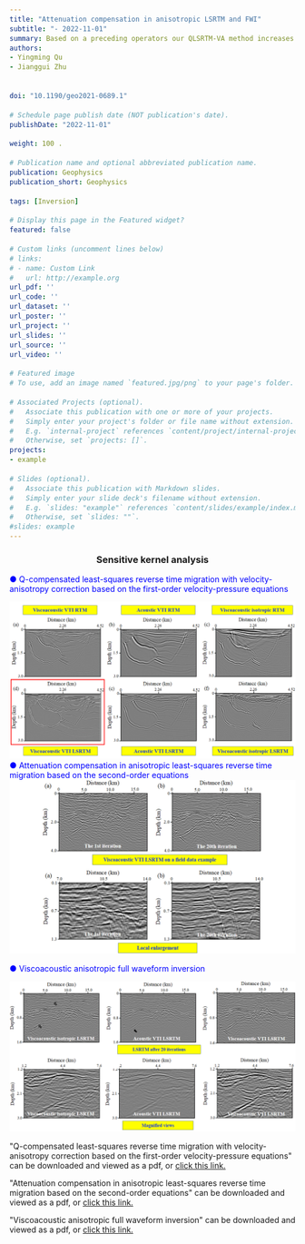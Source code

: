 ```yaml
---
title: "Attenuation compensation in anisotropic LSRTM and FWI"
subtitle: "- 2022-11-01"
summary: Based on a preceding operators our QLSRTM-VA method increases the imaging resolution, signal-to-noise ratio, and amplitude preservation in deep regions. Our method is capable of producing better images than viscoacoustic isotropic least-squares reverse time migration (LSRTM) and acoustic anisotropic LSRTM.
authors:
- Yingming Qu
- Jianggui Zhu


doi: "10.1190/geo2021-0689.1"

# Schedule page publish date (NOT publication's date).
publishDate: "2022-11-01"

weight: 100 .

# Publication name and optional abbreviated publication name.
publication: Geophysics
publication_short: Geophysics 

tags: [Inversion]

# Display this page in the Featured widget?
featured: false

# Custom links (uncomment lines below)
# links:
# - name: Custom Link
#   url: http://example.org
url_pdf: ''
url_code: ''
url_dataset: ''
url_poster: ''
url_project: ''
url_slides: ''
url_source: ''
url_video: ''

# Featured image
# To use, add an image named `featured.jpg/png` to your page's folder. 

# Associated Projects (optional).
#   Associate this publication with one or more of your projects.
#   Simply enter your project's folder or file name without extension.
#   E.g. `internal-project` references `content/project/internal-project/index.md`.
#   Otherwise, set `projects: []`.
projects:
- example

# Slides (optional).
#   Associate this publication with Markdown slides.
#   Simply enter your slide deck's filename without extension.
#   E.g. `slides: "example"` references `content/slides/example/index.md`.
#   Otherwise, set `slides: ""`.
#slides: example
---
```


### <center>Sensitive kernel analysis<center>

 <font color=blue> ● Q-compensated least-squares reverse time migration with velocity-anisotropy correction based on the first-order velocity-pressure equations</font>

<div style="text-align: center;">
  <img src="./Attenuation compensation in anisotropic LSRTM and FWI.assets/image1.png" alt="Image Alt Text" style="max-width: 100%; height: auto;">
</div>
<font color=blue> ● Attenuation compensation in anisotropic least-squares reverse time migration based on the second-order equations</font>

<div style="text-align: center;">
  <img src="./Attenuation compensation in anisotropic LSRTM and FWI.assets/image2.png" alt="Image Alt Text" style="max-width: 100%; height: auto;">
</div>

<font color=blue> ● Viscoacoustic anisotropic full waveform inversion</font>

<div style="text-align: center;">
  <img src="./Attenuation compensation in anisotropic LSRTM and FWI.assets/image3.png" alt="Image Alt Text" style="max-width: 100%; height: auto;">
</div>





"Q-compensated least-squares reverse time migration with velocity-anisotropy correction based on the first-order velocity-pressure equations" can be downloaded and viewed as a pdf, or [click this link.](https://library.seg.org/doi/epub/10.1190/geo2021-0689.1)

"Attenuation compensation in anisotropic least-squares reverse time migration based on the second-order equations" can be downloaded and viewed as a pdf, or [click this link.](https://library.seg.org/doi/10.1190/geo2016-0677.1)

"Viscoacoustic anisotropic full waveform inversion" can be downloaded and viewed as a pdf, or [click this link.](https://www.sciencedirect.com/science/article/abs/pii/S0926985116305973)